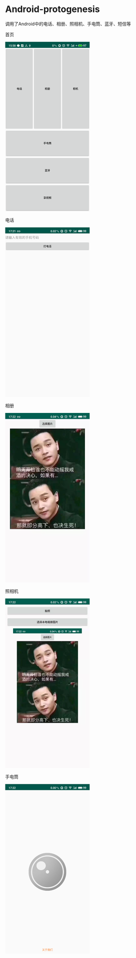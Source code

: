 # Android-protogenesis
调用了Android中的电话、相册、照相机、手电筒、蓝牙、短信等


首页


<img src="首页.png" width="270" height="540" border="0" alt="">


电话


<img src="拨打电话.png" width="270" height="540" border="0" alt="">


相册


<img src="相册.jpg" width="270" height="540" border="0" alt="">


照相机


<img src="拍照与相册.jpg" width="270" height="540" border="0" alt="">


手电筒


<img src="手电筒.png" width="270" height="540" border="0" alt="">


